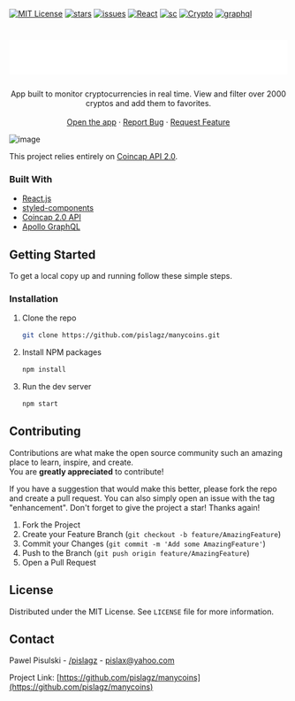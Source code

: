 [![MIT License][license-shield]][license-url]
[![stars][stars-shield]][stars-url]
[![issues][issues-shield]][issues-url]
[![React][react-shield]][react-url]
[![sc][sc-shield]][sc-url]
[![Crypto][crypto-shield]][crpyto-url]
[![graphql][graphql-shield]][graphql-url]

<div align="center">
<h1 align="center">
  <img src="https://raw.githubusercontent.com/pislagz/pislagz/main/assets/manycoins/animated-logo.svg" alt="logo" />
</h1>

  <p align="center">
    App built to monitor cryptocurrencies in real time. View and filter over 2000 cryptos and add them to favorites.
    <br />
    <br />
    <a href="https://manycoins.netlify.app">Open the app</a>
    ·
    <a href="https://github.com/pislagz/manycoins/issues">Report Bug</a>
    ·
    <a href="https://github.com/pislagz/manycoins/issues">Request Feature</a>
  </p>
</div>

![image](https://user-images.githubusercontent.com/77860645/145293584-fec87dd0-8077-4815-bc7f-54bbf39ad5d6.png)


This project relies entirely on [Coincap API 2.0](https://docs.coincap.io).

### Built With

- [React.js](https://reactjs.org/)
- [styled-components](https://styled-components.com/)
- [Coincap 2.0 API](https://docs.coincap.io)
- [Apollo GraphQL](https://www.apollographql.com)

## Getting Started

To get a local copy up and running follow these simple steps.

### Installation

1. Clone the repo
   ```sh
   git clone https://github.com/pislagz/manycoins.git
   ```
2. Install NPM packages
   ```sh
   npm install
   ```
3. Run the dev server
   ```sh
   npm start
   ```
## Contributing

Contributions are what make the open source community such an amazing place to learn, inspire, and create.<br />
You are **greatly appreciated** to contribute!

If you have a suggestion that would make this better, please fork the repo and create a pull request. You can also simply open an issue with the tag "enhancement".
Don't forget to give the project a star! Thanks again!

1. Fork the Project
2. Create your Feature Branch (`git checkout -b feature/AmazingFeature`)
3. Commit your Changes (`git commit -m 'Add some AmazingFeature'`)
4. Push to the Branch (`git push origin feature/AmazingFeature`)
5. Open a Pull Request

<!-- LICENSE -->

## License

Distributed under the MIT License. See `LICENSE` file for more information.

<!-- CONTACT -->

## Contact

Pawel Pisulski - [/pislagz](https://github.com/pislagz) - pislax@yahoo.com

Project Link: [https://github.com/pislagz/manycoins](https://github.com/pislagz/manycoins)


[stars-shield]: https://img.shields.io/github/stars/pislagz/manycoins.svg?style=for-the-badge
[stars-url]: https://github.com/pislagz/manycoins/stargazers
[issues-shield]: https://img.shields.io/github/issues/pislagz/manycoins.svg?style=for-the-badge
[issues-url]: https://github.com/pislagz/manycoins/issues
[license-shield]: https://img.shields.io/github/license/pislagz/manycoins.svg?style=for-the-badge
[license-url]: https://github.com/pislagz/manycoins/blob/master/LICENSE
[react-shield]: https://img.shields.io/static/v1?label=&message=React&color=gray&style=for-the-badge&logo=react
[react-url]: https://reactjs.org
[crypto-shield]: https://img.shields.io/static/v1?label=&message=crypto&color=2b2b2b&style=for-the-badge&logo=bitcoincash
[crpyto-url]: https://coincap.io
[graphql-shield]: https://img.shields.io/static/v1?label=&message=graphql&color=8f106b&style=for-the-badge&logo=graphql
[graphql-url]: https://graphql.org
[sc-shield]: https://img.shields.io/static/v1?label=&message=styled-components&color=2b2b2b&style=for-the-badge&logo=styledcomponents
[sc-url]: https://styled-components.com
